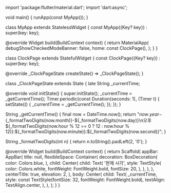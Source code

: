 import 'package:flutter/material.dart';
import 'dart:async';

void main() {
  runApp(const MyApp());
}

class MyApp extends StatelessWidget {
  const MyApp({Key? key}) : super(key: key);

  @override
  Widget build(BuildContext context) {
    return MaterialApp(
      debugShowCheckedModeBanner: false,
      home: const ClockPage(),
    );
  }
}

class ClockPage extends StatefulWidget {
  const ClockPage({Key? key}) : super(key: key);

  @override
  _ClockPageState createState() => _ClockPageState();
}

class _ClockPageState extends State<ClockPage> {
  late String _currentTime;

  @override
  void initState() {
    super.initState();
    _currentTime = _getCurrentTime();
    Timer.periodic(const Duration(seconds: 1), (Timer t) {
      setState(() {
        _currentTime = _getCurrentTime();
      });
    });
  }

  String _getCurrentTime() {
    final now = DateTime.now();
    return "${now.year}-${_formatTwoDigits(now.month)}-${_formatTwoDigits(now.day)}\n오후 ${_formatTwoDigits(now.hour % 12 == 0 ? 12 : now.hour % 12)}:${_formatTwoDigits(now.minute)}:${_formatTwoDigits(now.second)}";
  }

  String _formatTwoDigits(int n) {
    return n.toString().padLeft(2, '0');
  }

  @override
  Widget build(BuildContext context) {
    return Scaffold(
      appBar: AppBar(
        title: null,
        flexibleSpace: Container(
          decoration: BoxDecoration(
            color: Colors.blue,
          ),
          child: Center(
            child: Text(
              '현재 시각',
              style: TextStyle(
                color: Colors.white,
                fontWeight: FontWeight.bold,
                fontSize: 20,
              ),
            ),
          ),
        ),
        centerTitle: true,
        elevation: 2,
      ),
      body: Center(
        child: Text(
          _currentTime,
          style: const TextStyle(fontSize: 32, fontWeight: FontWeight.bold),
          textAlign: TextAlign.center,
        ),
      ),
    );
  }
}
